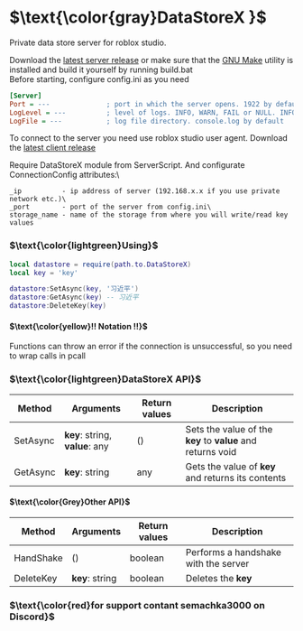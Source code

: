 # $\text{\color{gray}DataStoreX   }$
Private data store server for roblox studio. 

Download the [latest server release](https://github.com/semachkin/DataStoreX/releases/download/Server/DataStoreX.7z) or make sure that the [GNU Make](https://www.gnu.org/software/make/) utility is installed and build it yourself by running build.bat\
Before starting, configure config.ini as you need
```ini
[Server]
Port = ---              ; port in which the server opens. 1922 by default
LogLevel = ---          ; level of logs. INFO, WARN, FAIL or NULL. INFO by default
LogFile = ---           ; log file directory. console.log by default
```

To connect to the server you need use roblox studio user agent. Download the [latest client release](https://github.com/semachkin/DataStoreX/releases/download/Client/DataStoreX.rbxmx)

Require DataStoreX module from ServerScript. And configurate ConnectionConfig attributes:\
```
_ip          - ip address of server (192.168.x.x if you use private network etc.)\
_port        - port of the server from config.ini\
storage_name - name of the storage from where you will write/read key values
```

### $\text{\color{lightgreen}Using}$
```lua
local datastore = require(path.to.DataStoreX)
local key = 'key'

datastore:SetAsync(key, '习近平')
datastore:GetAsync(key) -- 习近平
datastore:DeleteKey(key)
```
#### $\text{\color{yellow}!! Notation !!}$
Functions can throw an error if the connection is unsuccessful, so you need to wrap calls in pcall
### $\text{\color{lightgreen}DataStoreX API}$
| Method      | Arguments                          | Return values  | Description |
| --------    | -------                            | -------        | -------     |
| SetAsync    | **key**: string, **value**: any    | ()             | Sets the value of the **key** to **value** and returns void |
| GetAsync    | **key**: string                    | any            | Gets the value of **key** and returns its contents |
#### $\text{\color{Grey}Other API}$
| Method      | Arguments                          | Return values  | Description |
| --------    | -------                            | -------        | -------     |
| HandShake   | ()                                 | boolean        | Performs a handshake with the server |
| DeleteKey   | **key**: string                    | boolean        | Deletes the **key** |

### $\text{\color{red}for support contant semachka3000 on Discord}$
